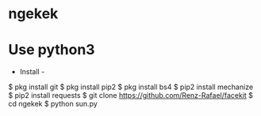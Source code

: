 # ngekek
# Use python3

- Install -

$ pkg install git
$ pkg install pip2
$ pkg install bs4
$ pip2 install mechanize
$ pip2 install requests
$ git clone https://github.com/Renz-Rafael/facekit
$ cd ngekek
$ python sun.py
